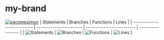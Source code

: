 # my-brand
[![pacomesimon](https://circleci.com/gh/pacomesimon/my-brand.svg?style=svg)](https://app.circleci.com/pipelines/github/pacomesimon)
| Statements                  | Branches                | Functions                 | Lines             |
| --------------------------- | ----------------------- | ------------------------- | ----------------- |
| ![Statements](#statements#) | ![Branches](#branches#) | ![Functions](#functions#) | ![Lines](#lines#) |